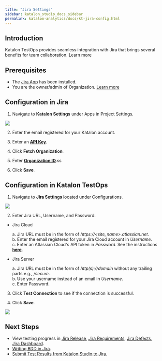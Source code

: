 ```yaml
---
title: "Jira Settings" 
sidebar: katalon_studio_docs_sidebar
permalink: katalon-analytics/docs/kt-jira-config.html 
---
```


## Introduction

Katalon TestOps provides seamless integration with Jira that brings several benefits for team collaboration. [Learn more](https://docs.katalon.com/katalon-analytics/docs/ka-integration-jira.html)
## Prerequisites

* The [Jira App](https://marketplace.atlassian.com/apps/1217501/katalon-bdd-test-automation-for-jira) has been installed.
* You are the owner/admin of Organization. [Learn more](https://docs.katalon.com/katalon-analytics/docs/kt_invite_user_org.html#strongorganization-level-roles-and-permissionsstrong)

## Configuration in Jira

1. Navigate to **Katalon Settings** under Apps in Project Settings.

![](https://github.com/katalon-studio/docs-images/blob/master/katalon-analytics/docs/jira-ka-configure/1-jira-ka-config.png)

2. Enter the email registered for your Katalon account. 

3. Enter an **[API Key](https://docs.katalon.com/katalon-analytics/docs/ka-api-key.html)**.

4. Click **Fetch Organization**.

5. Enter **[Organization ID](https://docs.katalon.com/katalon-analytics/docs/getting-started.html)**.ss

6. Click **Save**.

## Configuration in Katalon TestOps

1. Navigate to **Jira Settings** located under Configurations.

![](https://github.com/katalon-studio/docs-images/blob/master/katalon-analytics/docs/jira-ka-configure/2-jira-ka-config.png)

2. Enter Jira URL, Username, and Password.

* Jira Cloud

    a. Jira URL must be in the form of _https://<site_name>.atlassian.net_.\
    b. Enter the email registered for your Jira Cloud account in *Username*.\
    c. Enter an Atlassian Cloud's API token in *Password*. See the instructions **[here](https://confluence.atlassian.com/cloud/api-tokens-938839638.html)**.

* Jira Server

    a. Jira URL must be in the form of _http(s)://domain_ without any trailing parts e.g., _/secure_.\
    b. Use your username instead of an email in *Username*.\
    c. Enter Password.

3. Click **Test Connection** to see if the connection is successful.

4. Click **Save**.

![](https://github.com/katalon-studio/docs-images/blob/master/katalon-analytics/docs/jira-ka-configure/2-jira-ka-config.png)

## Next Steps

- View testing progress in [Jira Release](https://docs.katalon.com/katalon-analytics/docs/kt-jira-release.html), [Jira Requirements](https://docs.katalon.com/katalon-analytics/docs/ka-integration-jira.html), [Jira Defects](https://docs.katalon.com/katalon-analytics/docs/ka-defects.html), [Jira Dashboard](https://docs.katalon.com/katalon-analytics/docs/jira-gadgets.html).
- [Writing BDD in Jira](https://docs.katalon.com/katalon-analytics/docs/bdd-settings.html).
- [Submit Test Results from Katalon Studio to Jira](https://docs.katalon.com/katalon-studio/docs/jira-integration.html).